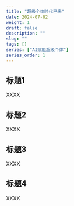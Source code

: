 ```yaml
---
title: "超级个体时代已来"
date: 2024-07-02
weight: 1
draft: false
description: ""
slug: ""
tags: []
series: ["AI赋能超级个体"]
series_order: 1
---
```


## 标题1
XXXX

## 标题2
XXXX

## 标题3
XXXX

## 标题4
XXXX
